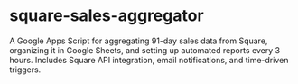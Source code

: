 # square-sales-aggregator
A Google Apps Script for aggregating 91-day sales data from Square, organizing it in Google Sheets, and setting up automated reports every 3 hours. Includes Square API integration, email notifications, and time-driven triggers.
